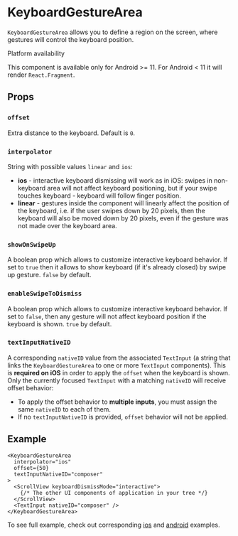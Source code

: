 # KeyboardGestureArea

`KeyboardGestureArea` allows you to define a region on the screen, where gestures will control the keyboard position.

Platform availability

This component is available only for Android >= 11. For Android < 11 it will render `React.Fragment`.

## Props[​](/react-native-keyboard-controller/pr-preview/pr-989/docs/api/keyboard-gesture-area.md#props "Direct link to Props")

### `offset`[​](/react-native-keyboard-controller/pr-preview/pr-989/docs/api/keyboard-gesture-area.md#offset "Direct link to offset")

Extra distance to the keyboard. Default is `0`.

### `interpolator`[​](/react-native-keyboard-controller/pr-preview/pr-989/docs/api/keyboard-gesture-area.md#interpolator- "Direct link to interpolator-")

String with possible values `linear` and `ios`:

* **ios** - interactive keyboard dismissing will work as in iOS: swipes in non-keyboard area will not affect keyboard positioning, but if your swipe touches keyboard - keyboard will follow finger position.
* **linear** - gestures inside the component will linearly affect the position of the keyboard, i.e. if the user swipes down by 20 pixels, then the keyboard will also be moved down by 20 pixels, even if the gesture was not made over the keyboard area.

### `showOnSwipeUp`[​](/react-native-keyboard-controller/pr-preview/pr-989/docs/api/keyboard-gesture-area.md#showonswipeup- "Direct link to showonswipeup-")

A boolean prop which allows to customize interactive keyboard behavior. If set to `true` then it allows to show keyboard (if it's already closed) by swipe up gesture. `false` by default.

### `enableSwipeToDismiss`[​](/react-native-keyboard-controller/pr-preview/pr-989/docs/api/keyboard-gesture-area.md#enableswipetodismiss- "Direct link to enableswipetodismiss-")

A boolean prop which allows to customize interactive keyboard behavior. If set to `false`, then any gesture will not affect keyboard position if the keyboard is shown. `true` by default.

### `textInputNativeID`[​](/react-native-keyboard-controller/pr-preview/pr-989/docs/api/keyboard-gesture-area.md#textinputnativeid- "Direct link to textinputnativeid-")

A corresponding `nativeID` value from the associated `TextInput` (a string that links the `KeyboardGestureArea` to one or more `TextInput` components). This is **required on iOS** in order to apply the `offset` when the keyboard is shown. Only the currently focused `TextInput` with a matching `nativeID` will receive offset behavior:

* To apply the offset behavior to **multiple inputs**, you must assign the same `nativeID` to each of them.
* If no `textInputNativeID` is provided, `offset` behavior will not be applied.

## Example[​](/react-native-keyboard-controller/pr-preview/pr-989/docs/api/keyboard-gesture-area.md#example "Direct link to Example")

```
<KeyboardGestureArea
  interpolator="ios"
  offset={50}
  textInputNativeID="composer"
>
  <ScrollView keyboardDismissMode="interactive">
    {/* The other UI components of application in your tree */}
  </ScrollView>
  <TextInput nativeID="composer" />
</KeyboardGestureArea>
```

To see full example, check out corresponding [ios](https://github.com/kirillzyusko/react-native-keyboard-controller/tree/main/example/src/screens/Examples/InteractiveKeyboardIOS/index.tsx) and [android](https://github.com/kirillzyusko/react-native-keyboard-controller/tree/main/example/src/screens/Examples/InteractiveKeyboard/index.tsx) examples.
